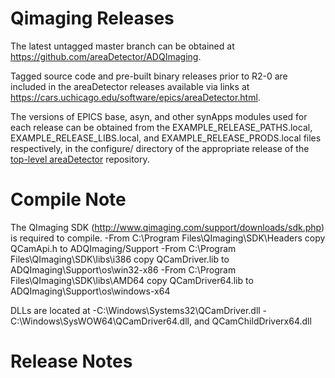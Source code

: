 Qimaging Releases
=================

The latest untagged master branch can be obtained at
https://github.com/areaDetector/ADQImaging.

Tagged source code and pre-built binary releases prior to R2-0 are included
in the areaDetector releases available via links at
https://cars.uchicago.edu/software/epics/areaDetector.html.

The versions of EPICS base, asyn, and other synApps modules used for each release can be obtained from 
the EXAMPLE_RELEASE_PATHS.local, EXAMPLE_RELEASE_LIBS.local, and EXAMPLE_RELEASE_PRODS.local
files respectively, in the configure/ directory of the appropriate release of the 
[top-level areaDetector](https://github.com/areaDetector/areaDetector) repository.


Compile Note
=============
The QImaging SDK (http://www.qimaging.com/support/downloads/sdk.php) is required to compile.
-From C:\Program Files\QImaging\SDK\Headers copy QCamApi.h to ADQImaging/Support
-From C:\Program Files\QImaging\SDK\libs\i386 copy QCamDriver.lib to ADQImaging\Support\os\win32-x86
-From C:\Program Files\QImaging\SDK\libs\AMD64 copy QCamDriver64.lib to ADQImaging\Support\os\windows-x64

DLLs are located at
-C:\Windows\Systems32\QCamDriver.dll
-C:\Windows\SysWOW64\QCamDriver64.dll, and QCamChildDriverx64.dll

Release Notes
=============
